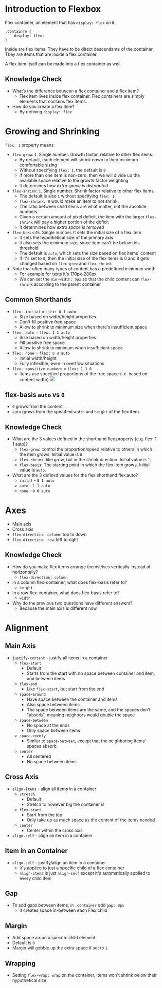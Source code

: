 # Introduction to Flexbox
Flex container, an element that has `display: flex` on it.

```
.containre {
    display: flex;
}
```


Inside are flex items. They have to be direct descendants of the container. They are items that are inside a flex container.

A flex item itself can be made into a flex container as well.

## Knowledge Check
* What’s the difference between a flex container and a flex item?
    * Flex item lives inside flex container. Flex containers are simply elements that contains flex items.
* How do you create a flex item?
    * By defining `display: flex`
# Growing and Shrinking
`flex: 1` property means:
* `flex-grow`: `1`. Single number. Growth factor, relative to other flex items.
  * By default, each element will shrink down to their minimum comfortable sizing
  * Without specifying `flex: 1`, the default is `0`
  * If more than one item is non-zero, then we will divide up the available space relative to the growth factor weighting
  * It determines how _extra space is distributed_
* `flex-shrink`: `1`. Single number. Shrink factor relative to other flex items.
  * The default is also `1` without specifying `flex: 1`
  * `flex-shrink: 0` would make an item to not shrink.
  * The ratio between child items are what matter, not the absolute numbers
  * Given a certain amount of pixel deficit, the item with the larger `flex-shrink` will pay a higher portion of the deficit
  * It determines how _extra space is removed_
* `flex-basis`:`0%`. Single number. It sets the initial size of a flex item.
  * It sets the hypothetical size of the primary axis
  * It also sets the minimum size, since item can't be below this threshold
  * The default is `auto`, which sets the size based on flex items' content
  * If it's set to `0`, then the initial size of the flex items is 0 and it gets changed based on `flex-grow` and `flex-shrink`
* Note that often many types of content has a predefined minimum width
  * For example for texts it's 170px-200px
  * We can set the `min-width: 0px` so that the child content can `flex-shrink` according to the parent container 

## Common Shorthands
* `flex: initial` = `flex: 0 1 auto`
    * Size based on width/height properties
    * Don't fill positive free space
    * Allow to shrink to minimum size when there's insufficient space
* `flex: auto` = `flex: 1 1 auto`
    * Size based on width/height properties
    * Fill positive free space
    * Allow to shrink to minimum when insufficient space
* `flex: none` = `flex: 0 0 auto`
    * Initial width/height
    * Fully inflexible, even in overflow situations
* `flex: <positive-number>` = `flex: 1 1 0`
    * Items use specified proportions of the free space (i.e. based on content width)
![](https://www.w3.org/TR/css-flexbox-1/images/rel-vs-abs-flex.svg)

## flex-basis `auto` vs `0`
* `0` grows from the content
* `auto` grows from the specified `width` and `height` of the flex item.


## Knowledge Check
* What are the 3 values defined in the shorthand flex property (e.g. flex: 1 1 auto)?
    * `flex-grow`: control the proportion/speed relative to others in which the item grows. Initial value is `0`
    * `flex-shrink`: like grow, but in the shrink direction. Initial value is `1`.
    * `flex-basis`: The starting point in which the flex item grows. Initial value is `auto`.
* What are the 3 defined values for the flex shorthand flex:auto?
    * `inital` - `0 1 auto`
    * `auto` - `1 1 auto`
    * `none` - `0 0 auto`

# Axes
* Main axis
* Cross axis
* `flex-direction: column`: top to down
* `flex-direction: row`: left to right

## Knowledge Check
* How do you make flex items arrange themselves vertically instead of horizontally?
    * `flex-direction: column`
* In a column flex-container, what does flex-basis refer to?
    * `height`
* In a row flex-container, what does flex-basis refer to?
    * `width`
* Why do the previous two questions have different answers?
    * Because the main axis is different now


# Alignment
## Main Axis
* `justify-content` - justify all items in a container
    * `flex-start`
        * Default
        * Starts from the start with no space between container and item, and between items
    * `flex-end`
        * Like `flex-start`, but start from the end
    * `space-around`
        * Have space between the container and items
        * Also space between items
        * The space between items are the same, and the spaces don't "absorb", meaning neighbors would double the space
    * `space-between`
        * No space at the ends
        * Only space between items
    * `space-evenly`
      * Similar to `space-between`, except that the neighboring items' spaces absorb
    * `center`
        * All centered
        * No space between items

## Cross Axis
* `align-items` - align all items in a container
    * `stretch`
        * Default
        * Stretch to however big the container is
    * `flex-start`
        * Start from the top
        * Only take up as much space as the content of the items needed
    * `center`
        * Center within the cross axis
* `align-self` - align an item in a container

## Item in an Container
* `align-self` - justify/align an item in a container
    * It's applied to just a specific child of a flex container
    * `align-items` is just `align-self` except it's automatically applied to every child item


## Gap
* To add gaps between items, in `.container` add `gap: 8px`
    * It creates space in-between each Flex child

## Margin
* Add space aroun a specific child element
* Default is `0`
* Margin will gobble up the extra space if set to `1`

## Wrapping
* Setting `flex-wrap: wrap` on the container, items won't shrink below their hypothetical size